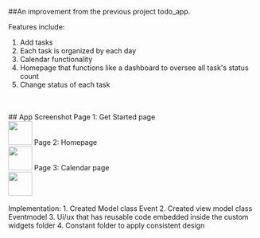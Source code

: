 ##An improvement from the previous project todo_app.

Features include: 
1. Add tasks
2. Each task is organized by each day
3. Calendar functionality
4. Homepage that functions like a dashboard to oversee all task's status count
5. Change status of each task
<br />
<br />
## App Screenshot 
Page 1: Get Started page<br />
<img src="https://github.com/ujaiahmad/task-manager/assets/25504609/c08b791c-e7f5-4f04-b504-f202541fdb56" width="48">
Page 2: Homepage<br />
<img src="https://github.com/ujaiahmad/task-manager/assets/25504609/bdad8c65-43c5-4540-809f-f03558a8a0b4" width="48">
Page 3: Calendar page<br />
<img src="https://github.com/ujaiahmad/task-manager/assets/25504609/8836d184-c46c-4e42-b46b-a755ab084f27" width="48">
<br />
<br />
Implementation:
1. Created Model class Event
2. Created view model class Eventmodel
3. Ui/ux that has reusable code embedded inside the custom widgets folder
4. Constant folder to apply consistent design 
